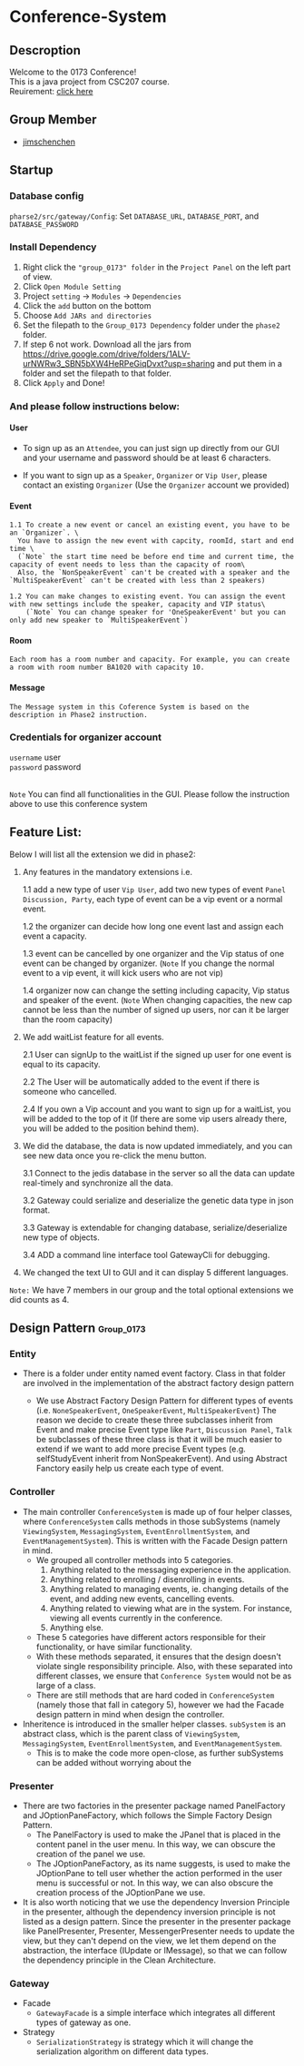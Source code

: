 # Conference-System

## Descroption

Welcome to the 0173 Conference! \
This is a java project from CSC207 course. \
Reuirement: [click here](https://github.com/jimschenchen/Conference-System/blob/main/ProjectRequirement.md)

## Group Member
+ [jimschenchen](https://github.com/jimschenchen)

## Startup

### Database config

`pharse2/src/gateway/Config`: Set `DATABASE_URL`, `DATABASE_PORT`, and `DATABASE_PASSWORD`

### Install Dependency
1. Right click the `"group_0173" folder` in the `Project Panel` on the left part of view.
2. Click `Open Module Setting`
3. Project `setting` -> `Modules` -> `Dependencies`
4. Click the `add` button on the bottom
5. Choose `Add JARs and directories`
6. Set the filepath to the `Group_0173 Dependency` folder under the `phase2` folder.
7. If step 6 not work. Download all the jars from https://drive.google.com/drive/folders/1ALV-urNWRw3_SBN5bXW4HeRPeGiqDvxt?usp=sharing and put them in a folder and set the filepath to that folder.
8. Click `Apply` and Done!

### And please follow instructions below:
#### User

  - To sign up as an `Attendee`, you can just sign up directly from our GUI and your username and password should be at least 6 characters. 
  
  - If you want to sign up as a `Speaker`, `Organizer` or `Vip User`, please contact an existing `Organizer` (Use the `Organizer` account we provided)

#### Event
    
    1.1 To create a new event or cancel an existing event, you have to be an `Organizer`. \
      You have to assign the new event with capcity, roomId, start and end time \
      (`Note` the start time need be before end time and current time, the capacity of event needs to less than the capacity of room\
      Also, the `NonSpeakerEvent` can't be created with a speaker and the `MultiSpeakerEvent` can't be created with less than 2 speakers)
    
    1.2 You can make changes to existing event. You can assign the event with new settings include the speaker, capacity and VIP status\
        (`Note` You can change speaker for 'OneSpeakerEvent' but you can only add new speaker to `MultiSpeakerEvent`)

#### Room
    Each room has a room number and capacity. For example, you can create a room with room number BA1020 with capacity 10.

#### Message
    The Message system in this Coference System is based on the description in Phase2 instruction.

### Credentials for organizer account
`username` user\
`password` password

\
`Note` You can find all functionalities in the GUI. Please follow the instruction above to use this conference system


## Feature List:
Below I will list all the extension we did in phase2:
1. Any features in the mandatory extensions i.e.

    1.1 add a new type of user `Vip User`, add two new types of event `Panel Discussion, Party`, each type of event can be a vip event or a normal event.

    1.2 the organizer can decide how long one event last and assign each event a capacity. 

    1.3 event can be cancelled by one organizer and the Vip status of one event can be changed by organizer. (`Note` If you change the normal event to a vip event, it will kick users who are not vip)

    1.4 organizer now can change the setting including capacity, Vip status and speaker of the event. (`Note` When changing capacities, the new cap cannot be less than the number of signed up users, nor can it be larger than the room capacity)

2. We add waitList feature for all events. 
   
    2.1 User can signUp to the waitList if the signed up user for one event is equal to its capacity.

    2.2 The User will be automatically added to the event if there is someone who cancelled. 

    2.4 If you own a Vip account and you want to sign up for a waitList, 
          you will be added to the top of it (If there are some vip users already there, you will be added to the position behind them).

3. We did the database, the data is now updated immediately, and you can see new data once you re-click the menu button.

    3.1 Connect to the jedis database in the server so all the data can update real-timely and synchronize all the data.
      
    3.2 Gateway could serialize and deserialize the genetic data type in json format.
      
    3.3 Gateway is extendable for changing database, serialize/deserialize new type of objects.
      
    3.4 ADD a command line interface tool GatewayCli for debugging.

4. We changed the text UI to GUI and it can display 5 different languages.

`Note:` We have 7 members in our group and the total optional extensions we did counts as 4.


## Design Pattern <small><small>Group_0173</small></small>

### Entity
  *  There is a folder under entity named event factory. Class in that folder are involved in the implementation of the abstract factory design pattern
     
      *  We use Abstract Factory Design Pattern for different types of events (i.e. `NoneSpeakerEvent`, `OneSpeakerEvent`, `MultiSpeakerEvent`)
        The reason we decide to create these three subclasses inherit from Event and make precise Event type like `Part`, `Discussion Panel`, 
        `Talk` be subclasses of these three class is that it will be much easier to extend if we want to add more precise Event types
        (e.g. selfStudyEvent inherit from NonSpeakerEvent). And using Abstract Fanctory easily help us create each type of event.

### Controller

  - The main controller `ConferenceSystem` is made up of four helper classes, where `ConferenceSystem` calls methods in those subSystems (namely `ViewingSystem`, `MessagingSystem`, `EventEnrollmentSystem`, and `EventManagementSystem`). This is written with the Facade Design pattern in mind.
    - We grouped all controller methods into 5 categories.
      1) Anything related to the messaging experience in the application.
      2) Anything related to enrolling / disenrolling in events.
      3) Anything related to managing events, ie. changing details of the event, and adding new events, cancelling events.
      4) Anything related to viewing what are in the system. For instance, viewing all events currently in the conference.
      5) Anything else.
    - These 5 categories have different actors responsible for their functionality, or have similar functionality. 
    - With these methods separated, it ensures that the design doesn't violate single responsibility principle. Also, with these separated into different classes, we ensure that `Conference System` would not be as large of a class.
    - There are still methods that are hard coded in `ConferenceSystem` (namely those that fall in category 5), however we had the Facade design pattern in mind when design the controller.
  - Inheritence is introduced in the smaller helper classes. `subSystem` is an abstract class, which is the parent class of `ViewingSystem`, `MessagingSystem`, `EventEnrollmentSystem`, and `EventManagementSystem`.
    - This is to make the code more open-close, as further subSystems can be added without worrying about the 

### Presenter
  - There are two factories in the presenter package named PanelFactory and JOptionPaneFactory, which follows the Simple Factory Design Pattern.
    - The PanelFactory is used to make the JPanel that is placed in the content panel in the user menu. In this way, we can obscure the creation of the panel we use.
    - The JOptionPaneFactory, as its name suggests, is used to make the JOptionPane to tell user whether the action performed in the user menu is successful or not. In this way, we can
    also obscure the creation process of the JOptionPane we use. 
  - It is also worth noticing that we use the dependency Inversion Principle in the presenter, although the dependency inversion principle is not listed as a design pattern. 
  Since the presenter in the presenter package like PanelPresenter, Presenter, MessengerPresenter needs to update the view, but they can't depend on the view, 
  we let them depend on the abstraction, the interface (IUpdate or IMessage), so that we can follow the dependency principle in the Clean Architecture. 
    

### Gateway
  - Facade
    - `GatewayFacade` is a simple interface which integrates all different types of gateway as one.
  - Strategy
    - `SerializationStrategy` is strategy which it will change the serialization algorithm on different data types.

